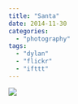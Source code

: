 ```yaml
---
title: "Santa"
date: 2014-11-30
categories: 
  - "photography"
tags: 
  - "dylan"
  - "flickr"
  - "ifttt"
---
```


![](https://farm8.staticflickr.com/7567/15720895880_ffcf1e26a9_b.jpg)
